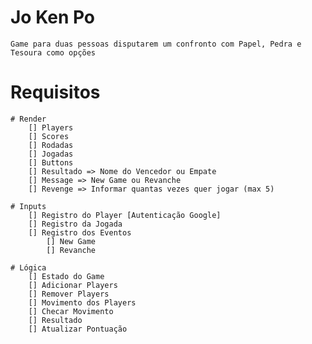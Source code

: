 # Jo Ken Po
    Game para duas pessoas disputarem um confronto com Papel, Pedra e Tesoura como opções

# Requisitos
    # Render
        [] Players
        [] Scores
        [] Rodadas
        [] Jogadas
        [] Buttons
        [] Resultado => Nome do Vencedor ou Empate
        [] Message => New Game ou Revanche
        [] Revenge => Informar quantas vezes quer jogar (max 5)

    # Inputs
        [] Registro do Player [Autenticação Google]
        [] Registro da Jogada
        [] Registro dos Eventos
            [] New Game
            [] Revanche

    # Lógica
        [] Estado do Game
        [] Adicionar Players
        [] Remover Players
        [] Movimento dos Players
        [] Checar Movimento
        [] Resultado
        [] Atualizar Pontuação